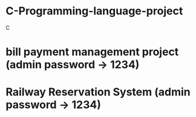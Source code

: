 # C-Programming-language-project
C
# bill payment management project (admin password -> 1234)
# Railway Reservation System (admin password -> 1234)
